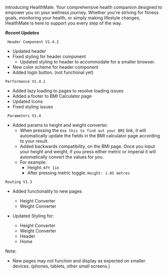 Introducing HealthMate. Your comprehensive health companion designed to empower you on your wellness journey. Whether you're striving for fitness goals, monitoring your health, or simply making lifestyle changes, HealthMate is here to support you every step of the way.

___Recent Updates___

```
 Header Component V1.4.2
```

- Updated header
- Fixed styling for header component
  - Updated styling to header to accommodate for a smaller browser.
- New color scheme for header component
- Added login button. (not functional yet)


```
Performance V1.4.1
```

- Added lazy loading to pages to resolve loading issues
- Added a footer to BMI Calculator page
- Updated Icons
- Fixed styling issues

```
 Parameters V1.4
```

- Added params to height and weight converter.
  - When pressing the `Use this to find out your BMI` link, it will automatically update the fields in the BMI calculator page according to your result.
  - Added backwards compatibility, on the BMI page. Once you input your height and weight, if you press either metric or imperial it will automatically convert the values for you.
  - For example:
    - Height: `6ft 1in`
    - After pressing metric toggle: `Height: 1.85 metres`


```
Routing V1.3
```

- Added functionality to new pages
  - Height Converter
  - Weight Converter

- Updated Styling for:
    - Height Converter
    - Weight Converter
    - Header
    - Home

Note:

- New pages may not function and display as expected on smaller devices. (phones, tablets, other small screens.)


